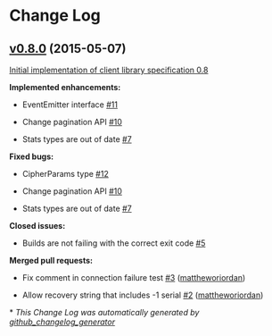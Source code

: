 # Change Log

## [v0.8.0](https://github.com/ably/ably-java/tree/v0.8.0) (2015-05-07)

[Initial implementation of client library specification 0.8](http://docs.ably.io/client-lib-development-guide/features/)

**Implemented enhancements:**

- EventEmitter interface [\#11](https://github.com/ably/ably-java/issues/11)

- Change pagination API [\#10](https://github.com/ably/ably-java/issues/10)

- Stats types are out of date [\#7](https://github.com/ably/ably-java/issues/7)

**Fixed bugs:**

- CipherParams type [\#12](https://github.com/ably/ably-java/issues/12)

- Change pagination API [\#10](https://github.com/ably/ably-java/issues/10)

- Stats types are out of date [\#7](https://github.com/ably/ably-java/issues/7)

**Closed issues:**

- Builds are not failing with the correct exit code [\#5](https://github.com/ably/ably-java/issues/5)

**Merged pull requests:**

- Fix comment in connection failure test [\#3](https://github.com/ably/ably-java/pull/3) ([mattheworiordan](https://github.com/mattheworiordan))

- Allow recovery string that includes -1 serial [\#2](https://github.com/ably/ably-java/pull/2) ([mattheworiordan](https://github.com/mattheworiordan))



\* *This Change Log was automatically generated by [github_changelog_generator](https://github.com/skywinder/Github-Changelog-Generator)*
